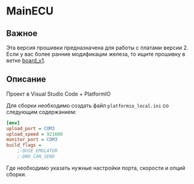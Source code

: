 # MainECU

## Важное
Эта версия прошивки предназначена для работы с платами версии 2. Если у вас более ранние модификации железа, то ищите прошивку в ветке [board_v1](https://github.com/starfactorypixel/MainECU/tree/board_v1).

## Описание
Проект в Visual Studio Code + PlatformIO

Для сборки необходимо создать файл `platformio_local.ini` со следующим содержанием:
```ini
[env]
upload_port = COM3
upload_speed = 921600
monitor_port = COM3
build_flags = 
	;-DUSE_EMULATOR
	;-DNO_CAN_SEND
```
Где необходимо указать нужные настройки порта, скорости и опций сборки.

